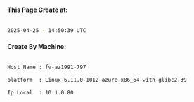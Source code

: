 
   
#### This Page Create at:

```bash

2025-04-25 - 14:50:39 UTC

```

#### Create By Machine:

```bash

Host Name : fv-az1991-797

platform  : Linux-6.11.0-1012-azure-x86_64-with-glibc2.39

Ip Local  : 10.1.0.80

```

